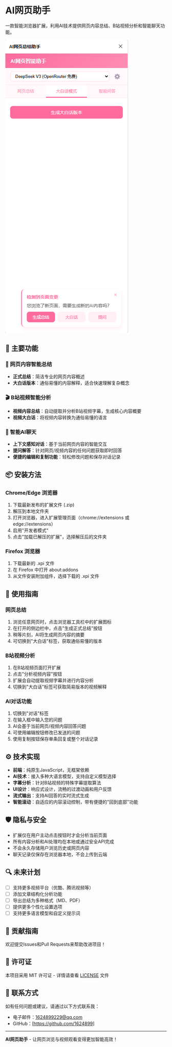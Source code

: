 # AI网页助手

一款智能浏览器扩展，利用AI技术提供网页内容总结、B站视频分析和智能聊天功能。

![AI网页助手截图](AI网页助手.png)

## 🌟 主要功能

### 📑 网页内容智能总结
- **正式总结**：简洁专业的网页内容概述
- **大白话版本**：通俗易懂的内容解释，适合快速理解复杂概念

### 🎬 B站视频智能分析
- **视频内容总结**：自动提取并分析B站视频字幕，生成核心内容概要
- **视频大白话**：将视频内容转换为通俗易懂的语言

### 💬 智能AI聊天
- **上下文感知对话**：基于当前网页内容的智能交互
- **提问解答**：针对网页/视频内容的任何问题获取即时回答
- **便捷的编辑和复制功能**：轻松修改问题和保存对话记录

## 📦 安装方法

### Chrome/Edge 浏览器
1. 下载最新发布的扩展文件 (.zip)
2. 解压到本地文件夹
3. 打开浏览器，进入扩展管理页面（chrome://extensions 或 edge://extensions）
4. 启用"开发者模式"
5. 点击"加载已解压的扩展"，选择解压后的文件夹

### Firefox 浏览器
1. 下载最新的 .xpi 文件
2. 在 Firefox 中打开 about:addons
3. 从文件安装附加组件，选择下载的 .xpi 文件

## 🚀 使用指南

### 网页总结
1. 浏览任意网页时，点击浏览器工具栏中的扩展图标
2. 在打开的侧边栏中，点击"生成正式总结"按钮
3. 稍等片刻，AI将生成网页内容的摘要
4. 可切换到"大白话"标签，获取通俗易懂的版本

### B站视频分析
1. 在B站视频页面打开扩展
2. 点击"分析视频内容"按钮
3. 扩展会自动提取视频字幕并进行内容分析
4. 切换到"大白话"标签可获取简易版本的视频解释

### AI对话功能
1. 切换到"对话"标签
2. 在输入框中输入您的问题
3. AI会基于当前网页/视频内容回答问题
4. 可使用编辑按钮修改已发送的问题
5. 使用复制按钮保存单条回复或整个对话记录

## ⚙️ 技术实现

- **前端**：纯原生JavaScript，无框架依赖
- **AI技术**：接入多种大语言模型，支持自定义模型选择
- **字幕分析**：针对B站视频的特殊字幕提取算法
- **UI设计**：响应式设计，流畅的过渡动画和用户反馈
- **流式输出**：支持AI回答的实时流式生成
- **智能滚动**：自适应的内容滚动控制，带有便捷的"回到底部"功能

## 🛡️ 隐私与安全

- 扩展仅在用户主动点击按钮时才会分析当前页面
- 所有内容分析和AI处理均在本地或通过安全API完成
- 不会永久存储用户浏览历史或网页内容
- 聊天记录仅保存在浏览器本地，不会上传到云端

## 🔍 未来计划

- [ ] 支持更多视频平台（优酷、腾讯视频等）
- [ ] 添加文章结构化分析功能
- [ ] 导出总结为多种格式（MD、PDF）
- [ ] 提供更多个性化设置选项
- [ ] 支持更多语言模型和自定义提示词

## 🤝 贡献指南

欢迎提交Issues和Pull Requests来帮助改进项目！

## 📄 许可证

本项目采用 MIT 许可证 - 详情请查看 [LICENSE](LICENSE) 文件

## 📧 联系方式

如有任何问题或建议，请通过以下方式联系我：

- 电子邮件：1624899229@qq.com
- GitHub：[https://github.com/1624899]

---

**AI网页助手** - 让网页浏览与视频观看变得更加智能高效！
